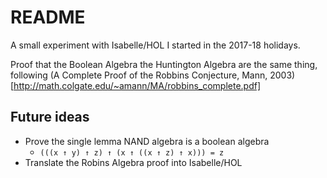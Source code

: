 # README

A small experiment with Isabelle/HOL I started in the 2017-18 holidays.

Proof that the Boolean Algebra the Huntington Algebra are the same thing,
following
    (A Complete Proof of the Robbins Conjecture, Mann, 2003)[http://math.colgate.edu/~amann/MA/robbins_complete.pdf]

## Future ideas
* Prove the single lemma NAND algebra is a boolean algebra
    - `(((x ↑ y) ↑ z) ↑ (x ↑ ((x ↑ z) ↑ x))) = z`
* Translate the Robins Algebra proof into Isabelle/HOL
